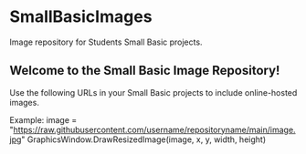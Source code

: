 # SmallBasicImages
Image repository for Students Small Basic projects.

## Welcome to the Small Basic Image Repository!
Use the following URLs in your Small Basic projects to include online-hosted images.

Example:
image = "https://raw.githubusercontent.com/username/repositoryname/main/image.jpg"
GraphicsWindow.DrawResizedImage(image, x, y, width, height)
